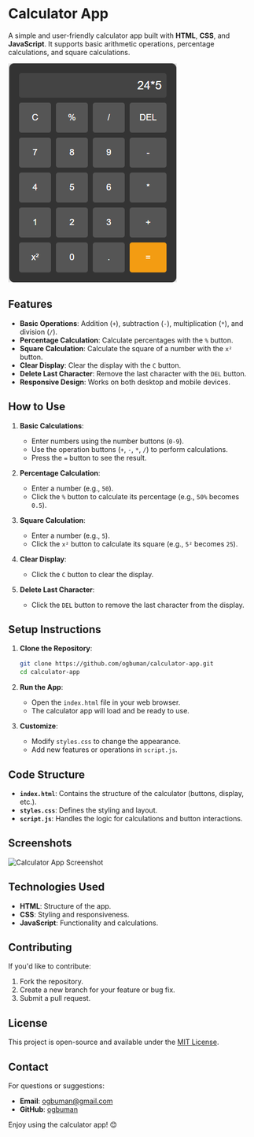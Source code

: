 # Calculator App

A simple and user-friendly calculator app built with **HTML**, **CSS**, and **JavaScript**. It supports basic arithmetic operations, percentage calculations, and square calculations.

![alt text](image.png)

## Features

- **Basic Operations**: Addition (`+`), subtraction (`-`), multiplication (`*`), and division (`/`).
- **Percentage Calculation**: Calculate percentages with the `%` button.
- **Square Calculation**: Calculate the square of a number with the `x²` button.
- **Clear Display**: Clear the display with the `C` button.
- **Delete Last Character**: Remove the last character with the `DEL` button.
- **Responsive Design**: Works on both desktop and mobile devices.

## How to Use

1. **Basic Calculations**:
   - Enter numbers using the number buttons (`0-9`).
   - Use the operation buttons (`+`, `-`, `*`, `/`) to perform calculations.
   - Press the `=` button to see the result.

2. **Percentage Calculation**:
   - Enter a number (e.g., `50`).
   - Click the `%` button to calculate its percentage (e.g., `50%` becomes `0.5`).

3. **Square Calculation**:
   - Enter a number (e.g., `5`).
   - Click the `x²` button to calculate its square (e.g., `5²` becomes `25`).

4. **Clear Display**:
   - Click the `C` button to clear the display.

5. **Delete Last Character**:
   - Click the `DEL` button to remove the last character from the display.

## Setup Instructions

1. **Clone the Repository**:
   ```sh
   git clone https://github.com/ogbuman/calculator-app.git
   cd calculator-app
   ```
2. **Run the App**:
   - Open the `index.html` file in your web browser.
   - The calculator app will load and be ready to use.

3. **Customize**:
   - Modify `styles.css` to change the appearance.
   - Add new features or operations in `script.js`.

## Code Structure

- **`index.html`**: Contains the structure of the calculator (buttons, display, etc.).
- **`styles.css`**: Defines the styling and layout.
- **`script.js`**: Handles the logic for calculations and button interactions.

## Screenshots

![Calculator App Screenshot](images/calculator-app.png)

## Technologies Used

- **HTML**: Structure of the app.
- **CSS**: Styling and responsiveness.
- **JavaScript**: Functionality and calculations.

## Contributing

If you'd like to contribute:

1. Fork the repository.
2. Create a new branch for your feature or bug fix.
3. Submit a pull request.

## License

This project is open-source and available under the [MIT License](LICENSE).

## Contact

For questions or suggestions:

- **Email**: [ogbuman@gmail.com](mailto:ogbuman@gmail.com)
- **GitHub**: [ogbuman](https://github.com/ogbuman)

Enjoy using the calculator app! 😊

